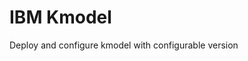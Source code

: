 IBM Kmodel
===============================================================================
Deploy and configure kmodel with configurable version